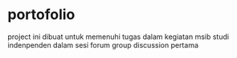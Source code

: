 # portofolio
project ini dibuat untuk memenuhi tugas dalam kegiatan msib studi indenpenden dalam sesi forum group discussion pertama
